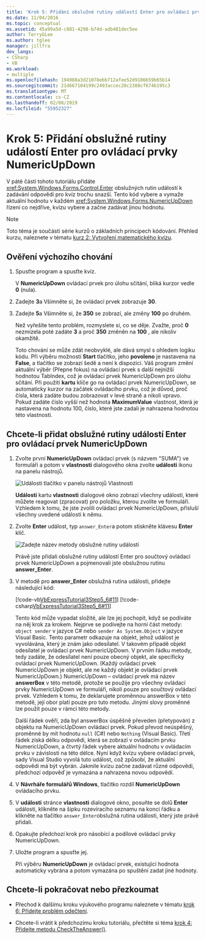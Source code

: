 ```yaml
---
title: 'Krok 5: Přidání obslužné rutiny událostí Enter pro ovládací prvky NumericUpDown'
ms.date: 11/04/2016
ms.topic: conceptual
ms.assetid: 45a99a5d-c881-4298-b74d-adb481dec5ee
author: TerryGLee
ms.author: tglee
manager: jillfra
dev_langs:
- CSharp
- VB
ms.workload:
- multiple
ms.openlocfilehash: 194988a3d21078ebb712afee52d9106659b65b14
ms.sourcegitcommit: 21d667104199c2493accec20c2388cf674b195c3
ms.translationtype: MT
ms.contentlocale: cs-CZ
ms.lasthandoff: 02/08/2019
ms.locfileid: "55952327"
---
```

# <a name="step-5-add-enter-event-handlers-for-the-numericupdown-controls"></a>Krok 5: Přidání obslužné rutiny událostí Enter pro ovládací prvky NumericUpDown

V páté části tohoto tutoriálu přidáte <xref:System.Windows.Forms.Control.Enter> obslužných rutin událostí k zadávání odpovědi pro kvíz trochu snazší. Tento kód vybere a vymaže aktuální hodnotu v každém <xref:System.Windows.Forms.NumericUpDown> řízení co nejdříve, kvízu vybere a začne zadávat jinou hodnotu.

> [!NOTE]
> Toto téma je součástí série kurzů o základních principech kódování. Přehled kurzu, naleznete v tématu [kurz 2: Vytvoření matematického kvízu](../ide/tutorial-2-create-a-timed-math-quiz.md).

## <a name="to-verify-the-default-behavior"></a>Ověření výchozího chování

1. Spusťte program a spusťte kvíz.

     V **NumericUpDown** ovládací prvek pro úlohu sčítání, bliká kurzor vedle **0** (nula).

2. Zadejte **3**a Všimněte si, že ovládací prvek zobrazuje **30**.

3. Zadejte **5**a Všimněte si, že **350** se zobrazí, ale změny **100** po druhém.

     Než vyřešíte tento problém, rozmyslete si, co se děje. Zvažte, proč **0** nezmizela poté zadáte **3** a proč **350** změněn na **100** , ale nikoliv okamžitě.

     Toto chování se může zdát neobvyklé, ale dává smysl s ohledem logiku kódu. Při výběru možnosti **Start** tlačítko, jeho **povoleno** je nastavena na **False**, a tlačítko se zobrazí šedě a není k dispozici. Váš program změní aktuální výběr (Přepne fokus) na ovládací prvek s další nejnižší hodnotou TabIndex, což je ovládací prvek NumericUpDown pro úlohu sčítání. Při použití **kartu** klíče go na ovládací prvek NumericUpDown, se automaticky kurzor na začátek ovládacího prvku, což je důvod, proč čísla, která zadáte budou zobrazovat v levé straně a nikoli vpravo. Pokud zadáte číslo vyšší než hodnota **MaximumValue** vlastnost, která je nastavena na hodnotu 100, číslo, které jste zadali je nahrazena hodnotou této vlastnosti.

## <a name="to-add-an-enter-event-handler-for-a-numericupdown-control"></a>Chcete-li přidat obslužné rutiny událostí Enter pro ovládací prvek NumericUpDown

1. Zvolte první **NumericUpDown** ovládací prvek (s názvem "SUMA") ve formuláři a potom v **vlastnosti** dialogového okna zvolte **události** ikonu na panelu nástrojů.

   ![Události tlačítko v panelu nástrojů Vlastnosti](media/control-properties-events.png)

   **Události** kartu **vlastnosti** dialogové okno zobrazí všechny události, které můžete reagovat (zpracovat) pro položku, kterou zvolíte ve formuláři. Vzhledem k tomu, že jste zvolili ovládací prvek NumericUpDown, přísluší všechny uvedené události k němu.

2. Zvolte **Enter** událost, typ `answer_Enter`a potom stiskněte klávesu **Enter** klíč.

   ![Zadejte název metody obslužné rutiny události](media/enter-event.png)

   Právě jste přidali obslužné rutiny událostí Enter pro součtový ovládací prvek NumericUpDown a pojmenovali jste obslužnou rutinu **answer_Enter**.

3. V metodě pro **answer_Enter** obslužná rutina události, přidejte následující kód:

     [!code-vb[VbExpressTutorial3Step5_6#11](../ide/codesnippet/VisualBasic/step-5-add-enter-event-handlers-for-the-numericupdown-controls_1.vb)]
     [!code-csharp[VbExpressTutorial3Step5_6#11](../ide/codesnippet/CSharp/step-5-add-enter-event-handlers-for-the-numericupdown-controls_1.cs)]

     Tento kód může vypadat složité, ale lze jej pochopit, když se podíváte na něj krok za krokem. Nejprve se podívejte na horní část metody: `object sender` v jazyce C# nebo `sender As System.Object` v jazyce Visual Basic. Tento parametr odkazuje na objekt, jehož událost je vyvolávána, který je znám jako odesílatel. V takovém případě objekt odesílatel je ovládací prvek NumericUpDown. V prvním řádku metody, tedy zadáte, že odesílatel není pouze obecný objekt, ale specificky ovládací prvek NumericUpDown. (Každý ovládací prvek NumericUpDown je objekt, ale ne každý objekt je ovládací prvek NumericUpDown.) NumericUpDown – ovládací prvek má název **answerBox** v této metodě, protože se použije pro všechny ovládací prvky NumericUpDown ve formuláři, nikoli pouze pro součtový ovládací prvek. Vzhledem k tomu, že deklarujete proměnnou answerBox v této metodě, její obor platí pouze pro tuto metodu. Jinými slovy proměnné lze použít pouze v rámci této metody.

     Další řádek ověří, zda byl answerBox úspěšně převeden (přetypován) z objektu na NumericUpDown ovládací prvek. Pokud převod neúspěšný, proměnné by mít hodnotu `null` (C#) nebo `Nothing` (Visual Basic). Třetí řádek získá délku odpovědi, která se zobrazí v ovládacím prvku NumericUpDown, a čtvrtý řádek vybere aktuální hodnotu v ovládacím prvku v závislosti na této délce. Nyní když kvízu vybere ovládací prvek, sady Visual Studio vyvolá tuto událost, což způsobí, že aktuální odpovědi má být vybrán. Jakmile kvízu začne zadávat různé odpovědi, předchozí odpověď je vymazána a nahrazena novou odpovědí.

4. V **Návrháře formulářů Windows**, tlačítko rozdíl **NumericUpDown** ovládacího prvku.

5. V **události** stránce **vlastnosti** dialogové okno, posuňte se dolů **Enter** události, klikněte na šipku rozevíracího seznamu na konci řádku a klikněte na tlačítko `answer_Enter`obslužná rutina události, který jste právě přidali.

6. Opakujte předchozí krok pro násobící a podílové ovládací prvky NumericUpDown.

7. Uložte program a spusťte jej.

     Při výběru **NumericUpDown** je ovládací prvek, existující hodnota automaticky vybrána a potom vymazána po spuštění zadat jiné hodnoty.

## <a name="to-continue-or-review"></a>Chcete-li pokračovat nebo přezkoumat

- Přechod k dalšímu kroku výukového programu naleznete v tématu [krok 6: Přidejte problém odečtení](../ide/step-6-add-a-subtraction-problem.md).

- Chcete-li vrátit k předchozímu kroku tutoriálu, přečtěte si téma [krok 4: Přidejte metodu CheckTheAnswer()](../ide/step-4-add-the-checktheanswer-parens-method.md).
